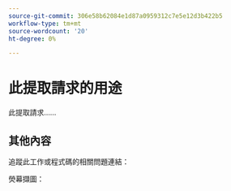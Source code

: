 ```yaml
---
source-git-commit: 306e58b62084e1d87a0959312c7e5e12d3b422b5
workflow-type: tm+mt
source-wordcount: '20'
ht-degree: 0%

---
```

# 此提取請求的用途

此提取請求……

## 其他內容

追蹤此工作或程式碼的相關問題連結：


熒幕擷圖：

<!-- Add any other context, such as screenshots or test results that demonstrate a fix.

Thank you for taking the time to contribute to our documentation.
-->
